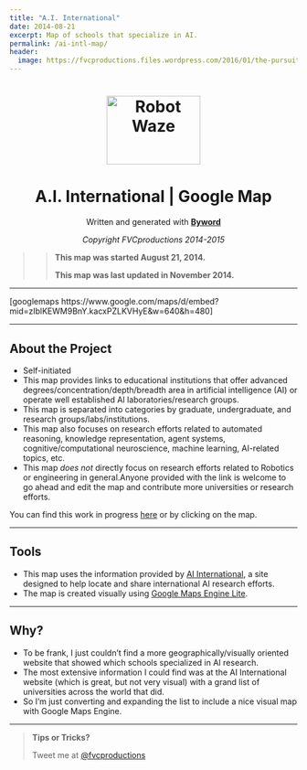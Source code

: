 ```yaml
---
title: "A.I. International"
date: 2014-08-21
excerpt: Map of schools that specialize in AI.
permalink: /ai-intl-map/
header:
  image: https://fvcproductions.files.wordpress.com/2016/01/the-pursuit-of-knowledge-14.png
---
```

<h1 style="text-align:center;"><a href="https://fvcproductions.files.wordpress.com/2014/09/robot-waze.png"><img class="aligncenter size-full wp-image-1669" src="https://fvcproductions.files.wordpress.com/2014/09/robot-waze.png" alt="Robot Waze" width="164" height="120" /></a></h1>
<p><!--more--></p>
<h1 style="text-align:center;">A.I. International | Google Map</h1>
<p style="text-align:center;">Written and generated with <strong><a href="http://bywordapp.com" target="_blank">Byword</a></strong></p>
<p style="text-align:center;"><em>Copyright FVCproductions 2014-2015</em></p>
<blockquote>
<blockquote><p><strong>This map was started August 21, 2014.</strong></p>
<p><strong>This map was last updated in November 2014.</strong></p></blockquote>
</blockquote>
<hr />
<p>[googlemaps https://www.google.com/maps/d/embed?mid=zIblKEWM9BnY.kacxPZLKVHyE&amp;w=640&amp;h=480]</p>
<hr />
<h2>About the Project</h2>
<ul>
<li>Self-initiated</li>
<li>This map provides links to educational institutions that offer advanced degrees/concentration/depth/breadth area in artificial intelligence (AI) or operate well established AI laboratories/research groups.</li>
<li>This map is separated into categories by graduate, undergraduate, and research groups/labs/institutions.</li>
<li>This map also focuses on research efforts related to automated reasoning, knowledge representation, agent systems, cognitive/computational neuroscience, machine learning, AI-related topics, etc.</li>
<li>This map <em>does not</em> directly focus on research efforts related to Robotics or engineering in general.Anyone provided with the link is welcome to go ahead and edit the map and contribute more universities or research efforts.</li>
</ul>
<p>You can find this work in progress <a title="AI International Map" href="https://mapsengine.google.com/map/edit?mid=zIblKEWM9BnY.kacxPZLKVHyE" target="_blank">here</a> or by clicking on the map.</p>
<hr />
<h2>Tools</h2>
<ul>
<li>This map uses the information provided by <a href="http://www.aiinternational.org/universities.html" target="_blank">AI International</a>, a site designed to help locate and share international AI research efforts.</li>
<li>The map is created visually using <a href="https://www.google.com/enterprise/mapsearth/products/mapsengine.html" target="_blank">Google Maps Engine Lite</a>.</li>
</ul>
<hr />
<h2>Why?</h2>
<ul>
<li>To be frank, I just couldn’t find a more geographically/visually oriented website that showed which schools specialized in AI research.</li>
<li>The most extensive information I could find was at the AI International website (which is great, but not very visual) with a grand list of universities across the world that did.</li>
<li>So I’m just converting and expanding the list to include a nice visual map with Google Maps Engine.</li>
</ul>
<hr />
<blockquote><p><strong>Tips or Tricks?</strong></p>
<p>Tweet me at <a title="FVCproductions on Twitter" href="http://twitter.com/fvcproductions" target="_blank">@fvcproductions</a></p></blockquote>
